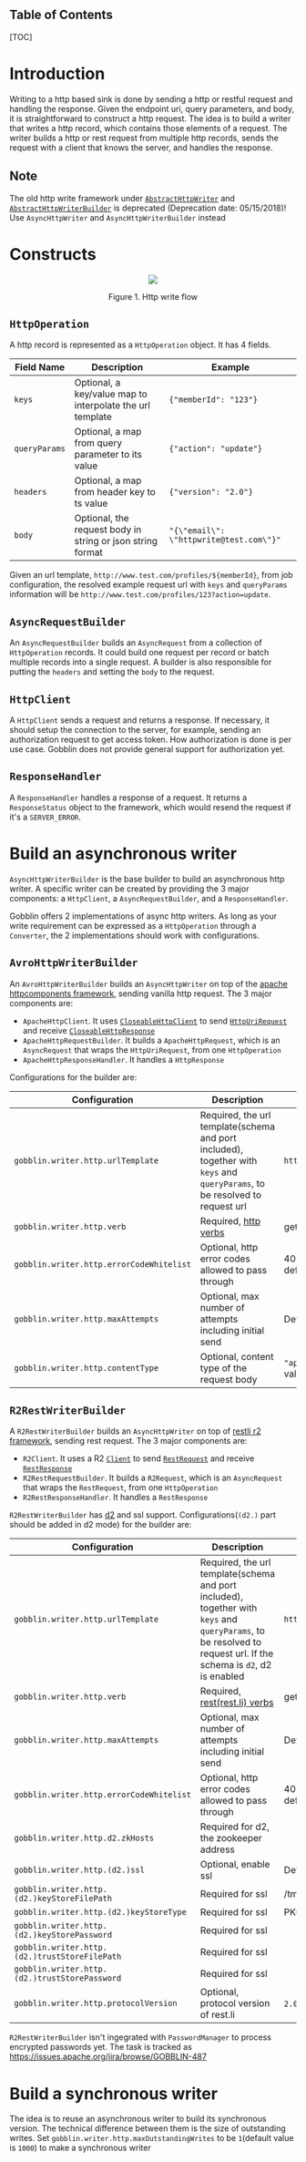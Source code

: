Table of Contents
------------------
[TOC]

# Introduction

Writing to a http based sink is done by sending a http or restful request and handling the response. Given
the endpoint uri, query parameters, and body, it is straightforward to construct a http request. The idea
is to build a writer that writes a http record, which contains those elements of a request. The writer
builds a http or rest request from multiple http records, sends the request with a client that knows the server,
and handles the response.

## Note
The old http write framework under [`AbstractHttpWriter`](https://github.com/apache/incubator-gobblin/blob/master/gobblin-core/src/main/java/org/apache/gobblin/writer/http/AbstractHttpWriter.java)
and [`AbstractHttpWriterBuilder`](https://github.com/apache/incubator-gobblin/blob/master/gobblin-core/src/main/java/org/apache/gobblin/writer/http/AbstractHttpWriterBuilder.java)
is deprecated (Deprecation date: 05/15/2018)! Use `AsyncHttpWriter` and `AsyncHttpWriterBuilder` instead

# Constructs
<p align="center">
    <img src=../../img/Http-Write.png>
</p>
<p style="text-align: center;"> Figure 1. Http write flow </p>

## `HttpOperation`
A http record is represented as a `HttpOperation` object. It has 4 fields.

| Field Name | Description | Example
|---|---|---|
| `keys` | Optional, a key/value map to interpolate the url template | ```{"memberId": "123"}``` |
| `queryParams` | Optional, a map from query parameter to its value| ```{"action": "update"}``` |
| `headers` | Optional, a map from header key to ts value | ```{"version": "2.0"}``` |
| `body` | Optional, the request body in string or json string format | ```"{\"email\": \"httpwrite@test.com\"}"``` |

Given an url template, ```http://www.test.com/profiles/${memberId}```, from job configuration, the resolved 
example request url with `keys` and `queryParams` information will be ```http://www.test.com/profiles/123?action=update```.

## `AsyncRequestBuilder`
An `AsyncRequestBuilder` builds an `AsyncRequest` from a collection of `HttpOperation` records. It could build one
request per record or batch multiple records into a single request. A builder is also responsible for
putting the `headers` and setting the `body` to the request.

## `HttpClient`
A `HttpClient` sends a request and returns a response. If necessary, it should setup the connection to the server, for
example, sending an authorization request to get access token. How authorization is done is per use case. Gobblin does
not provide general support for authorization yet.

## `ResponseHandler`
A `ResponseHandler` handles a response of a request. It returns a `ResponseStatus` object to the framework, which
would resend the request if it's a `SERVER_ERROR`.

# Build an asynchronous writer
`AsyncHttpWriterBuilder` is the base builder to build an asynchronous http writer. A specific writer can be created by 
providing the 3 major components: a `HttpClient`, a `AsyncRequestBuilder`, and a `ResponseHandler`.

Gobblin offers 2 implementations of async
http writers. As long as your write requirement can be expressed as a `HttpOperation` through a `Converter`, the
2 implementations should work with configurations.

## `AvroHttpWriterBuilder`
An `AvroHttpWriterBuilder` builds an `AsyncHttpWriter` on top of the [apache httpcomponents framework](https://hc.apache.org/), sending vanilla http request.
The 3 major components are:

  - `ApacheHttpClient`. It uses [`CloseableHttpClient`](https://github.com/apache/httpcomponents-client/blob/master/httpclient5/src/main/java/org/apache/hc/client5/http/impl/classic/CloseableHttpClient.java) to 
  send [`HttpUriRequest`](https://github.com/apache/httpcomponents-client/blob/master/httpclient5/src/main/java/org/apache/hc/client5/http/classic/methods/HttpUriRequest.java)
  and receive [`CloseableHttpResponse`](https://github.com/apache/httpcomponents-client/blob/master/httpclient5/src/main/java/org/apache/hc/client5/http/impl/classic/CloseableHttpResponse.java)
  - `ApacheHttpRequestBuilder`. It builds a `ApacheHttpRequest`, which is an `AsyncRequest` that wraps the `HttpUriRequest`, from one `HttpOperation`
  - `ApacheHttpResponseHandler`. It handles a `HttpResponse`

Configurations for the builder are:

| Configuration | Description | Example
|---|---|---|
| `gobblin.writer.http.urlTemplate` | Required, the url template(schema and port included), together with `keys` and `queryParams`, to be resolved to request url | ```http://www.test.com/profiles/${memberId}``` |
| `gobblin.writer.http.verb` | Required, [http verbs](http://www.restapitutorial.com/lessons/httpmethods.html) | get, update, delete, etc |
| `gobblin.writer.http.errorCodeWhitelist` | Optional, http error codes allowed to pass through | 404, 500, etc. No error code is allowed by default |
| `gobblin.writer.http.maxAttempts` | Optional, max number of attempts including initial send | Default is 3 |
| `gobblin.writer.http.contentType` | Optional, content type of the request body | ```"application/json"```, which is the default value |

## `R2RestWriterBuilder`
A `R2RestWriterBuilder` builds an `AsyncHttpWriter` on top of [restli r2 framework](https://github.com/linkedin/rest.li/wiki/Request---Response-API-(R2)), sending
rest request. The 3 major components are:

  - `R2Client`. It uses a R2 [`Client`](https://github.com/linkedin/rest.li/blob/master/r2-core/src/main/java/com/linkedin/r2/transport/common/Client.java) to
  send [`RestRequest`](https://github.com/linkedin/rest.li/blob/master/r2-core/src/main/java/com/linkedin/r2/message/rest/RestRequest.java) and
  receive [`RestResponse`](https://github.com/linkedin/rest.li/blob/master/r2-core/src/main/java/com/linkedin/r2/message/rest/RestResponse.java)
  - `R2RestRequestBuilder`. It builds a `R2Request`, which is an `AsyncRequest` that wraps the `RestRequest`, from one `HttpOperation`
  - `R2RestResponseHandler`. It handles a `RestResponse`
  
 `R2RestWriterBuilder` has [d2](https://github.com/linkedin/rest.li/wiki/Dynamic-Discovery) and ssl support. Configurations(`(d2.)` part should be added in d2 mode) for the builder are:
 
 | Configuration | Description | Example
 |---|---|---|
 | `gobblin.writer.http.urlTemplate` | Required, the url template(schema and port included), together with `keys` and `queryParams`, to be resolved to request url. If the schema is `d2`, d2 is enabled | ```http://www.test.com/profiles/${memberId}``` |
 | `gobblin.writer.http.verb` | Required, [rest(rest.li) verbs](https://github.com/linkedin/rest.li/wiki/Rest.li-User-Guide#resource-methods) | get, update, put, delete, etc |
 | `gobblin.writer.http.maxAttempts` | Optional, max number of attempts including initial send | Default is 3 |
 | `gobblin.writer.http.errorCodeWhitelist` | Optional, http error codes allowed to pass through | 404, 500, etc. No error code is allowed by default |
 | `gobblin.writer.http.d2.zkHosts`| Required for d2, the zookeeper address | |
 | `gobblin.writer.http.(d2.)ssl`| Optional, enable ssl | Default is false |
 | `gobblin.writer.http.(d2.)keyStoreFilePath`| Required for ssl | /tmp/identity.p12 |
 | `gobblin.writer.http.(d2.)keyStoreType`| Required for ssl | PKCS12 |
 | `gobblin.writer.http.(d2.)keyStorePassword`| Required for ssl | |
 | `gobblin.writer.http.(d2.)trustStoreFilePath`| Required for ssl | |
 | `gobblin.writer.http.(d2.)trustStorePassword`| Required for ssl | |
 | `gobblin.writer.http.protocolVersion` | Optional, protocol version of rest.li | ```2.0.0```, which is the default value |

`R2RestWriterBuilder` isn't ingegrated with `PasswordManager` to process encrypted passwords yet. The task is tracked as https://issues.apache.org/jira/browse/GOBBLIN-487

# Build a synchronous writer
The idea is to reuse an asynchronous writer to build its synchronous version. The technical difference between them
is the size of outstanding writes. Set `gobblin.writer.http.maxOutstandingWrites` to be `1`(default value is `1000`) to make a synchronous writer
